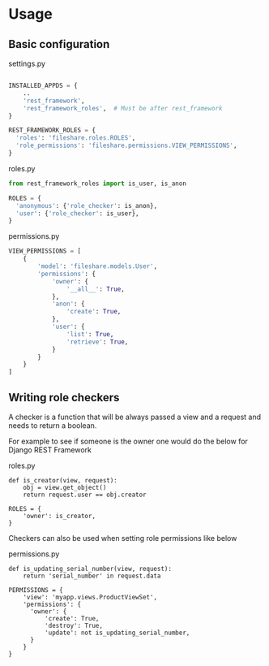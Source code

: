 Usage
=====


Basic configuration
-------------------

settings.py
```python

INSTALLED_APPDS = {
    ..
    'rest_framework',
    'rest_framework_roles',  # Must be after rest_framework
}

REST_FRAMEWORK_ROLES = {
  'roles': 'fileshare.roles.ROLES',
  'role_permissions': 'fileshare.permissions.VIEW_PERMISSIONS',
}
```

roles.py
```python
from rest_framework_roles import is_user, is_anon

ROLES = {
  'anonymous': {'role_checker': is_anon},
  'user': {'role_checker': is_user},
}
```

permissions.py
```python
VIEW_PERMISSIONS = [
    {
        'model': 'fileshare.models.User',
        'permissions': {
            'owner': {
                '__all__': True,
            },
            'anon': {
                'create': True,
            },
            'user': {
                'list': True,
                'retrieve': True,
            }
        }
    }
]
```

Writing role checkers
---------------------

A checker is a function that will be always passed a view and a request and needs
to return a boolean.

For example to see if someone is the owner one would do the below for Django REST Framework

roles.py
```
def is_creator(view, request):
    obj = view.get_object()
    return request.user == obj.creator

ROLES = {
    'owner': is_creator,
}
```

Checkers can also be used when setting role permissions like below

permissions.py
```
def is_updating_serial_number(view, request):
    return 'serial_number' in request.data

PERMISSIONS = {
    'view': 'myapp.views.ProductViewSet',
    'permissions': {
      'owner': {
          'create': True,
          'destroy': True,
          'update': not is_updating_serial_number,
      }
    }
}
```
